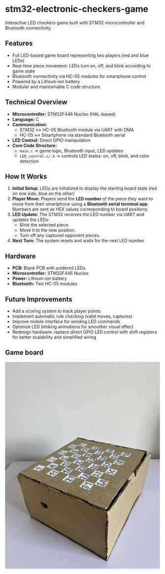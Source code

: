 # stm32-electronic-checkers-game
Interactive LED checkers game built with STM32 microcontroller and Bluetooth connectivity.

## Features
- Full LED-based game board representing two players (red and blue LEDs)
- Real-time piece movement: LEDs turn on, off, and blink according to game state
- Bluetooth connectivity via HC-05 modules for smartphone control
- Powered by a Lithium-ion battery
- Modular and maintainable C code structure

## Technical Overview
- **Microcontroller:** STM32F446 Nucleo (HAL-based)
- **Language:** C
- **Communication:** 
  - STM32 ↔ HC-05 Bluetooth module via UART with DMA
  - HC-05 ↔ Smartphone via standard Bluetooth serial
- **LED Control:** Direct GPIO manipulation
- **Core Code Structure:**
  - `main.c` → game logic, Bluetooth input, LED updates
  - `LED_control.c/.h` → controls LED states: on, off, blink, and color detection

## How It Works
1. **Initial Setup:** LEDs are initialized to display the starting board state (red on one side, blue on the other)
2. **Player Move:** Players send the **LED number** of the piece they want to move from their smartphone using a **Bluetooth serial terminal app**. Numbers are sent as HEX values corresponding to board positions
3. **LED Update:** The STM32 receives the LED number via UART and updates the LEDs:
   - Blink the selected piece.
   - Move it to the new position.
   - Turn off any captured opponent pieces.
4. **Next Turn:** The system resets and waits for the next LED number

## Hardware
- **PCB:** Blank PCB with soldered LEDs
- **Microcontroller:** STM32F446 Nucleo
- **Power:** Lithium-ion battery
- **Bluetooth:** Two HC-05 modules

## Future Improvements
- Add a scoring system to track player points
- Implement automatic rule checking (valid moves, captures)
- Improve mobile interface for sending LED commands
- Optimize LED blinking animations for smoother visual effect
- Redesign hardware: replace direct GPIO LED control with shift registers for better scalability and simplified wiring

## Game board
<img src="Images/Board.jpg" width="600">
